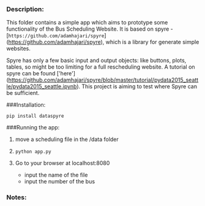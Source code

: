 ### Description:
This folder contains a simple app which aims to prototype some functionality of the Bus Scheduling Website. It is based on spyre - [`https://github.com/adamhajari/spyre`] (https://github.com/adamhajari/spyre), which is a library for generate simple websites. 

Spyre has only a few basic input and output objects: like buttons, plots, tables, so might be too limiting for a full rescheduling website. A tutorial on spyre can be found ['here'] (https://github.com/adamhajari/spyre/blob/master/tutorial/pydata2015_seattle/pydata2015_seattle.ipynb). This project is aiming to test where Spyre can be sufficient. 

###Installation:

```pip install dataspyre```

###Running the app:
1. move a scheduling file in the /data folder

2. ```python app.py```

3. Go to your browser at localhost:8080

	- input the name of the file
	- input the number of the bus


### Notes:




 






